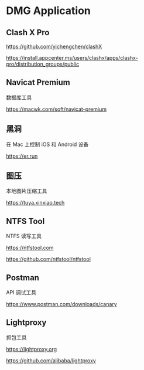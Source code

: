 # DMG Application

## Clash X Pro

https://github.com/yichengchen/clashX

https://install.appcenter.ms/users/clashx/apps/clashx-pro/distribution_groups/public

## Navicat Premium

数据库工具

https://macwk.com/soft/navicat-premium

## 黑洞

在 Mac 上控制 iOS 和 Android 设备

https://er.run

## 图压

本地图片压缩工具

https://tuya.xinxiao.tech

## NTFS Tool

NTFS 读写工具

https://ntfstool.com

https://github.com/ntfstool/ntfstool

## Postman

API 调试工具

https://www.postman.com/downloads/canary

## Lightproxy

抓包工具

https://lightproxy.org

https://github.com/alibaba/lightproxy
